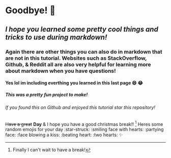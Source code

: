# Goodbye! :wave:

## *I hope you learned some pretty cool things and tricks to use during markdown!* 

### Again there are other things you can also do in markdown that are not in this tutorial. Websites such as StackOverflow, Github, & Reddit all are also very helpful for learning more about markdown when you have questions!

#### Yes lol im including everthing you learned in this last page :smile: :joy:

##### This was a pretty fun project to make!

###### If you found this on Github and enjoyed this tutorial star this repository!

~~Have a great~~ **Day** & I hope you have a good christmas break!! [^1]
Heres some random emojis for your day :star-struck: :smiling face with hearts: :partying face: :face blowing a kiss: :beating heart: :two hearts: :sparkles:


[^1]: Finally I can't wait to have a break!